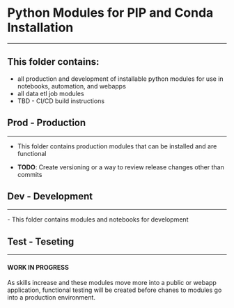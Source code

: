# Python Modules for PIP and Conda Installation
***

## This folder contains:
 - all production and development of installable python modules for use in notebooks, automation, and webapps
 - all data etl job modules
 - TBD - CI/CD build instructions
  



## Prod - Production
<hr>
  
- This folder contains production modules that can be installed and are functional

- **TODO**: Create versioning or a way to review release changes other than commits
  

## Dev - Development
<hr>
- This folder contains modules and notebooks for development



## Test - Teseting
***


#### **WORK IN PROGRESS**

<p>As skills increase and these modules move more into a public or webapp application, 
  functional testing will be created before chanes to modules go into a production environment.</p
